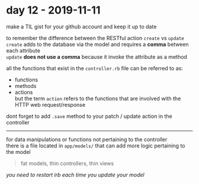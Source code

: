 # day 12 - 2019-11-11

make a TIL gist for your github account and keep it up to date  

to remember the difference between the RESTful action `create` vs `update`  
`create` adds to the database via the model and requires a **comma** between each attribute  
`update` **does not use a comma** because it invoke the attribute as a method  

all the functions that exist in the `controller.rb` file can be referred to as:  
* functions  
* methods  
* actions  
but the term `action` refers to the functions that are involved with the HTTP web request/response  

dont forget to add `.save` method to your patch / update action in the controller  

---

for data manipulations or functions not pertaining to the controller  
there is a file located in `app/models/` that can add more logic pertaining to the model  

> fat models, thin controllers, thin views  

*you need to restart irb each time you update your model*  